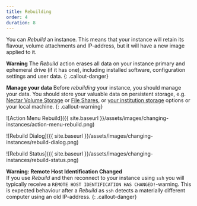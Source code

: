 ```yaml
---
title: Rebuilding
order: 4
duration: 8
---
```


You can *Rebuild* an instance. This means that your instance will retain its flavour, volume attachments and IP-address, but it will have a new image applied to it. 

**Warning** 
The *Rebuild* action erases all data on your instance primary and ephemeral drive (if it has one), including installed software, configuration settings and user data. 
{: .callout-danger}

**Manage your data**
Before *rebuilding* your instance, you should manage your data. You should store your valuable data on persistent storage, e.g. [Nectar Volume Storage](https://support.ehelp.edu.au/support/solutions/articles/6000216075-persistent-volume-storage) or [File Shares](https://support.ehelp.edu.au/support/solutions/articles/6000183607-nectar-shared-filesystem-service), or [your institution storage](https://support.ehelp.edu.au/support/solutions/articles/6000136764-introduction-to-rds-participating-nodes) options or your local machine.
{: .callout-warning}

![Action Menu Rebuild]({{ site.baseurl }}/assets/images/changing-instances/action-menu-rebuild.png)

![Rebuild Dialog]({{ site.baseurl }}/assets/images/changing-instances/rebuild-dialog.png)

![Rebuild Status]({{ site.baseurl }}/assets/images/changing-instances/rebuild-status.png)

**Warning: Remote Host Identification Changed**<br/>
If you use *Rebuild* and then reconnect to your instance using `ssh` you will typically receive a `REMOTE HOST IDENTIFICATION HAS CHANGED!`-warning. This is expected behaviour after a *Rebuild* as `ssh` detects a materially different computer using an old IP-address. 
{: .callout-danger}